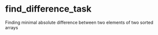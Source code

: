 # find_difference_task
Finding minimal absolute difference between two elements of two sorted arrays
